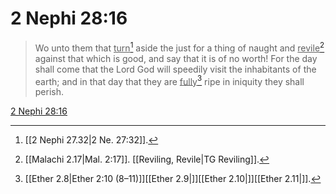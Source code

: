 # 2 Nephi 28:16

> Wo unto them that <u>turn</u>[^a] aside the just for a thing of naught and <u>revile</u>[^b] against that which is good, and say that it is of no worth! For the day shall come that the Lord God will speedily visit the inhabitants of the earth; and in that day that they are <u>fully</u>[^c] ripe in iniquity they shall perish.

[2 Nephi 28:16](https://www.churchofjesuschrist.org/study/scriptures/bofm/2-ne/28?lang=eng&id=p16#p16)


[^a]: [[2 Nephi 27.32|2 Ne. 27:32]].  
[^b]: [[Malachi 2.17|Mal. 2:17]]. [[Reviling, Revile|TG Reviling]].  
[^c]: [[Ether 2.8|Ether 2:10 (8–11)]][[Ether 2.9|]][[Ether 2.10|]][[Ether 2.11|]].  
